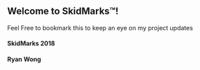 ## Welcome to SkidMarks™!

Feel Free to bookmark this to keep an eye on my project updates

#### SkidMarks 2018
#### Ryan Wong
